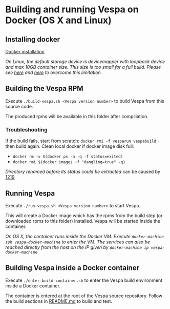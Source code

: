 
# Building and running Vespa on Docker (OS X and Linux)

## Installing docker
[Docker installation](https://docs.docker.com/engine/installation/)

*On Linux, the default storage device is devicemapper with loopback device and max 10GB container size. This size is too small for a full build. Please see [here](http://www.projectatomic.io/blog/2016/03/daemon_option_basedevicesize/) and [here](http://www.projectatomic.io/blog/2015/06/notes-on-fedora-centos-and-docker-storage-drivers/) to overcome this limitation.*

## Building the Vespa RPM
Execute ```./build-vespa.sh <Vespa version number>``` to build Vespa from this source code.

The produced rpms will be available in this folder after compiliation.

### Troubleshooting
If the build fails, start from scratch: ```docker rmi -f vesparun vespabuild``` - then build again. Clean local docker if docker image disk full:
- ```docker rm -v $(docker ps -a -q -f status=exited)```
- ```docker rmi $(docker images -f "dangling=true" -q)```

_Directory renamed before its status could be extracted_ can be caused by [1219](https://github.com/docker/for-mac/issues/1219)

## Running Vespa
Execute ```./run-vespa.sh <Vespa version number>``` to start Vespa.

This will create a Docker image which has the rpms from the build step (or downloaded rpms to this folder) installed. Vespa will be started inside the container.

*On OS X, the container runs inside the Docker VM. Execute ```docker-machine ssh vespa-docker-machine``` to enter the VM. The services can also be reached directly from the host on the IP given by ```docker-machine ip vespa-docker-machine```*

## Building Vespa inside a Docker container
Execute ```./enter-build-container.sh``` to enter the Vespa build environment inside a Docker container.

The container is entered at the root of the Vespa source repository. Follow the build sections in [README.md](https://github.com/yahoo/vespa/blob/master/README.md) to build and test.

